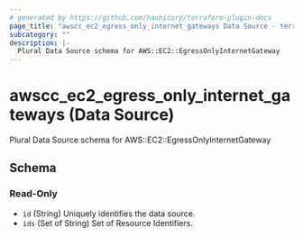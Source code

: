 ```yaml
---
# generated by https://github.com/hashicorp/terraform-plugin-docs
page_title: "awscc_ec2_egress_only_internet_gateways Data Source - terraform-provider-awscc"
subcategory: ""
description: |-
  Plural Data Source schema for AWS::EC2::EgressOnlyInternetGateway
---
```


# awscc_ec2_egress_only_internet_gateways (Data Source)

Plural Data Source schema for AWS::EC2::EgressOnlyInternetGateway



<!-- schema generated by tfplugindocs -->
## Schema

### Read-Only

- `id` (String) Uniquely identifies the data source.
- `ids` (Set of String) Set of Resource Identifiers.


